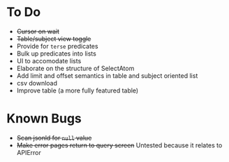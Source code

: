 # To Do

- ~~Cursor on wait~~
- ~~Table/subject view toggle~~
- Provide for `terse` predicates
- Bulk up predicates into lists
- UI to accomodate lists
- Elaborate on the structure of SelectAtom
- Add limit and offset semantics in table and subject oriented list
- csv download
- Improve table (a more fully featured table)

# Known Bugs

- ~~Scan jsonld for `null` value~~
- ~~Make error pages return to query screen~~ Untested because it relates to APIError